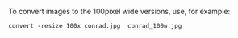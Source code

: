 
To convert images to the 100pixel wide versions, use, for example:

```
convert -resize 100x conrad.jpg  conrad_100w.jpg
```
